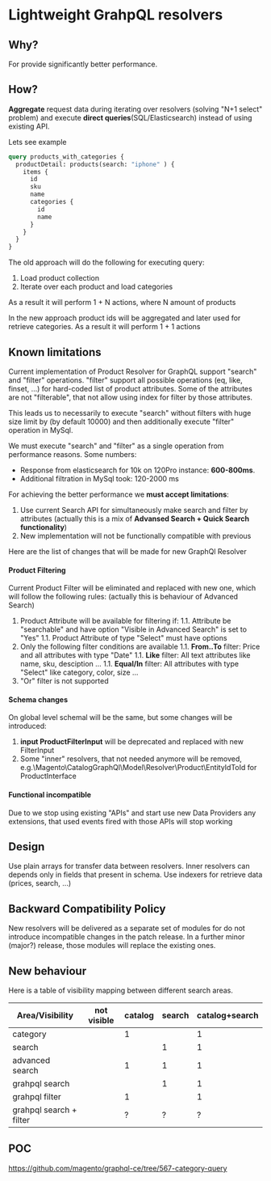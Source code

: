 # Lightweight GrahpQL resolvers

## Why?

For provide significantly better performance.
 
## How?
**Aggregate** request data during iterating over resolvers (solving "N+1 select" problem) and execute **direct queries**(SQL/Elasticsearch) instead of using existing API.


Lets see example

```graphql
query products_with_categories {
  productDetail: products(search: "iphone" ) {
    items {
      id
      sku
      name
      categories {
        id
        name
      }
    }
  }
}
```

The old approach will do the following for executing query:
1. Load product collection
2. Iterate over each product and load categories

As a result it will perform 1 + N actions, where N amount of products

In the new approach product ids will be aggregated and later used for retrieve categories.
As a result it will perform 1 + 1 actions

## Known limitations
Current implementation of Product Resolver for GraphQL support "search" and "filter" operations. "filter" support all possible operations (eq, like, finset, ...) for hard-coded list of product attributes. Some of the attributes are not "filterable", that not allow using index for filter by those attributes.

This leads us to necessarily to execute "search" without filters with huge size limit by (by default 10000) and then additionally execute "filter" operation in MySql.

We must execute "search" and "filter" as a single operation from performance reasons. Some numbers: 
* Response from elasticsearch for 10k on 120Pro instance: **600-800ms**.
* Additional filtration in MySql took: 120-2000 ms

For achieving the better performance we **must accept limitations**:
1. Use current Search API for simultaneously make search and filter by attributes (actually this is a mix of **Advansed Search + Quick Search functionality**) 
1. New implementation will not be functionally compatible with previous 

Here are the list of changes that will be made for new GraphQl Resolver

#### Product Filtering
Current Product Filter will be eliminated and replaced with new one, which will follow the following rules:
(actually this is behaviour of Advanced Search)

1. Product Attribute will be available for filtering if:
1.1. Attribute be "searchable" and have option "Visible in Advanced Search" is set to "Yes"
1.1. Product Attribute of type "Select" must have options
1. Only the following filter conditions are available
1.1. **From..To** filter: Price and all attributes with type "Date" 
1.1. **Like** filter: All text attributes like name, sku, desciption ...
1.1. **Equal/In** filter: All attributes with type "Select" like category, color, size ...
1. "Or" filter is not supported

#### Schema changes
On global level schemal will be the same, but some changes will be introduced:
1. **input ProductFilterInput** will be deprecated and replaced with new FilterInput
1. Some "inner" resolvers, that not needed anymore will be removed, e.g.\Magento\CatalogGraphQl\Model\Resolver\Product\EntityIdToId for ProductInterface

#### Functional incompatible
Due to we stop using existing "APIs" and start use new Data Providers any extensions, that used events fired with those APIs will stop working 


## Design
Use plain arrays for transfer data between resolvers. Inner resolvers can depends only in fields that present in schema. 
Use indexers for retrieve data (prices, search, ...)


## Backward Compatibility Policy

New resolvers will be delivered as a separate set of modules for do not introduce incompatible changes in the patch release. 
In a further minor (major?) release, those modules will replace the existing ones.


## New behaviour

Here is a table of visibility mapping between different search areas. 


Area/Visibility  | not visible | catalog | search| catalog+search 
---------------- |-------------|---------|-------|---------------
 category                |           |    1    |       |    1           
 search                  |           |         |    1  |    1            
 advanced search         |           |    1    |    1  |    1            
 grahpql search          |           |         |    1  |    1            
 grahpql filter          |           |    1    |       |    1            
 grahpql search + filter |           |    ?    |    ?  |    ?            


## POC

https://github.com/magento/graphql-ce/tree/567-category-query
